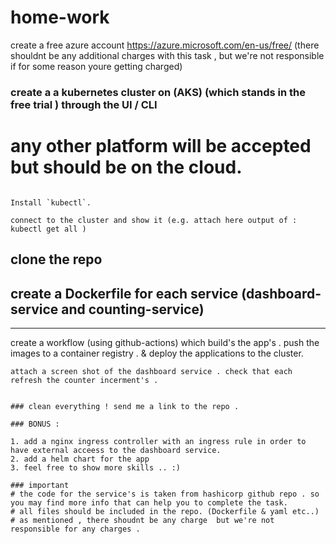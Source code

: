 # home-work
create a free azure account https://azure.microsoft.com/en-us/free/ (there shouldnt be any additional charges with this task , but we're not responsible if for some reason youre getting charged)

### create a a kubernetes cluster on (AKS) (which stands in the free trial ) through the UI / CLI 
# any other platform will be accepted but should be on the cloud.


```

Install `kubectl`.

connect to the cluster and show it (e.g. attach here output of : kubectl get all )

```
## clone the repo 
## create a Dockerfile for each service (dashboard-service and counting-service)
---
create a workflow (using github-actions) which build's the app's . push the images to a container registry .  & deploy the applications to the cluster.

```
attach a screen shot of the dashboard service . check that each refresh the counter incerment's .


### clean everything ! send me a link to the repo . 

### BONUS :

1. add a nginx ingress controller with an ingress rule in order to have external acceess to the dashboard service.
2. add a helm chart for the app
3. feel free to show more skills .. :)

### important 
# the code for the service's is taken from hashicorp github repo . so you may find more info that can help you to complete the task.
# all files should be included in the repo. (Dockerfile & yaml etc..)
# as mentioned , there shoudnt be any charge  but we're not responsible for any charges .